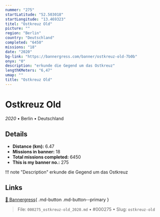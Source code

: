```yaml
---
nummer: "275"
startLatitude: "52.503018"
startLongitude: "13.469323"
titel: "Ostkreuz Old"
picture: ""
region: "Berlin"
country: "Deutschland"
completed: "6450"
missions: "18"
date: "2020"
bg-link: "https://bannergress.com/banner/ostkreuz-old-7b0b"
onyx: "0"
description: "erkunde die Gegend um das Ostkreuz"
lengthKMeters: "6,47"
umap: ""
title: "Ostkreuz Old"
---
```

# Ostkreuz Old

*2020* • Berlin • Deutschland



## Details
- **Distance (km):** 6.47
- **Missions in banner:** 18
- **Total missions completed:** 6450
- **This is my banner no.:** 275


!!! note "Description"
    erkunde die Gegend um das Ostkreuz



## Links
[🔗 Bannergress](https://bannergress.com/banner/ostkreuz-old-7b0b){ .md-button .md-button--primary }



> File: `000275_ostkreuz-old_2020.md` • #000275 • Slug: `ostkreuz-old`
